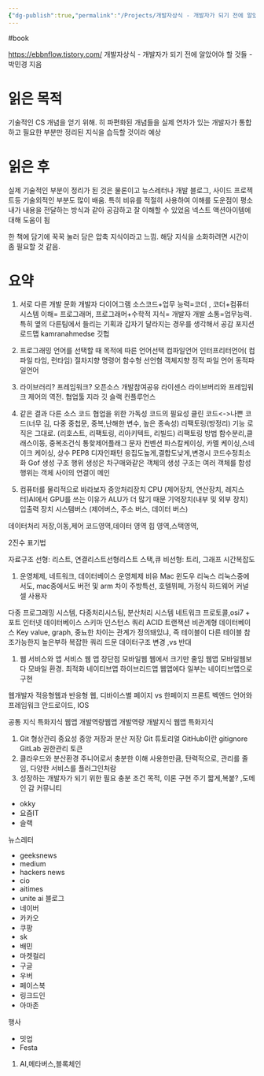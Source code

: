 ```yaml
---
{"dg-publish":true,"permalink":"/Projects/개발자상식 - 개발자가 되기 전에 알았어야 할 것들 -/","noteIcon":"1"}
---
```



#book

https://ebbnflow.tistory.com/
개발자상식 - 개발자가 되기 전에 알았어야 할 것들 -
박민경 지음


# 읽은 목적
기술적인 CS 개념을 얻기 위해. 히 파편화된 개념들을 실제 연차가 있는 개발자가 통합하고 필요한 부분만 정리된 지식을 습득할 것이라 예상

# 읽은 후
실제 기술적인 부분이 정리가 된 것은 물론이고 뉴스레터나 개발 블로그, 사이드 프로젝트등 기술외적인 부분도 많이 배움.
특히 비유를 적절히 사용하여 이해를 도운점이 평소 내가 내용을 전달하는 방식과 같아 공감하고 잘 이해할 수 있었음
넥스트 액션아이템에 대해 도움이 됨

한 책에 담기에 꾹꾹 눌러 담은 압축 지식이라고 느낌. 해당 지식을 소화하려면 시간이 좀 필요할 것 같음.


# 요약
1. 서로 다른 개발 문화
개발자 다이어그램 소스코드+업무 능력=코더 , 코더+컴퓨터 시스템 이해= 프로그래머, 프로그래머+수학적 지식= 개발자
개발 소통=업무능력. 특히 옆의 다른팀에서 들리는 기획과 갑자기 달라지는 경우를 생각해서 공감
포지션로드맵 kamranahmedse 깃헙

3. 프로그래밍 언어를 선택할 때
목적에 따른 언어선택
컴파일언어 인터프리터언어( 컴파일 타임, 런타임)
절차지향 명령어 함수형 선언혐 객체지향
정적 파일 언어 동적파일언어


1. 라이브러리? 프레임워크?
오픈소스 개발참여공유
라이센스
라이브버리와 프레임워크 제어의 역전.
협업툴 지라 깃 슬랙 컨플루언스
1. 같은 결과 다른 소스 코드
협업을 위한 가독성 코드의 필요성
클린 코드<->나쁜 코드(너무 김, 다중 중첩문, 중복,난해한 변수, 높은 종속성)
리팩토링(방정리) 기능 로직은 그대로. (리호스트, 리팩토링, 리아키텍트, 리빌드)
리팩토링 방법 함수분리,클래스이동, 중복조건식 통핮제어플래그
문자 컨벤션 파스칼케이싱, 카멜 케이싱,스네이크 케이싱, 상수 
PEP8
디자인패턴 응집도높게,결합도낮게,변경시 코드수정최소화 Gof
생성 구조 행위
생성은 차구매와같은 객체의 생성
구조는 여러 객체를 합성
행위는 객체 사이의 연결이 메인
1. 컴퓨터를 물리적으로 바라보자
중앙처리장치 CPU (제어장치, 연산장치, 레지스터)AI에서 GPU를 쓰는 이유가 ALU가 더 많기 때문
기억장치(내부 및 외부 장치)
입출력 장치
시스템버스 (제어버스, 주소 버스, 데이터 버스)

데이터처리 저장,이동,제어
코드영역,데이터 영역 힙 영역,스택영역,

2진수 표기법

자료구조
선형: 리스트, 연결리스트선형리스트 스택,큐
비선형: 트리, 그래프
시간복잡도

1. 운영체제, 네트워크, 데이터베이스
운영체제 비유 Mac 윈도우 리눅스 리눅스중에서도, mac중에서도 버전 및 arm 차이
주방특선, 호텔뷔페, 가정식
하드웨어 커널 셀 사용자

다중 프로그래밍 시스템, 다중처리시스팀, 분산처리 시스템
네트워크 프로토콜,osi7 + 포트
인터넷
데이터베이스 스키마 인스턴스 쿼리
ACID 트랜잭션
비관계형 데이터베이스
Key value, graph,
중뇨한 차이는 관계가 정의돼있냐, 즉 테이블이 다른 테이블 참조가능한지
높은부하 복잡한 쿼리 드문 데이터구조 변경 ,vs 반대

1. 웹 서비스와 앱 서비스
웹 앱 장단점
모바일웹 웹에서 크기만 줄임
웹앱 모바일웹보다 모바일 환경. 최적화
네이티브앱
하이브리드앱 웹앱에다 일부는 네이티브앱으로 구현

웹개발자
적응형웹과 반응형 웹, 디바이스별 페이지 vs 한페이지
프론트 벡엔드 언어와 프레임워크
안드로이드, IOS

공통 지식 특화지식 웹앱 개발역량웹앱 개발역량
개발지식
웹앱 특화지식

1. Git
형상관리 중요성
중앙 저장과 분산 저장
Git 튜토리얼
GitHub이란 gitignore
GitLab 권한관리 토큰
1. 클라우드와 분산환경
주니어로서 충분한 이해
사용한만큼, 탄력적으로, 관리를 줄임, 다양한 서비스를 플러그인처람
1. 성장하는 개발자가 되기 위한 필요 충분 조건
목적, 이론 구현 주기 짧게,복붙? ,도메인 감
커뮤니티
- okky
- 요즘IT
- 슬랙

뉴스레터
- geeksnews
- medium
- hackers news
- cio
- aitimes
- unite ai
블로그
- 네이버
- 카카오
- 쿠팡
- sk
- 배민
- 마켓컬리
- 구글
- 우버
- 페이스북
- 링크드인
- 아마존

행사
- 밋업
- Festa
1. AI,메타버스,블록체인


